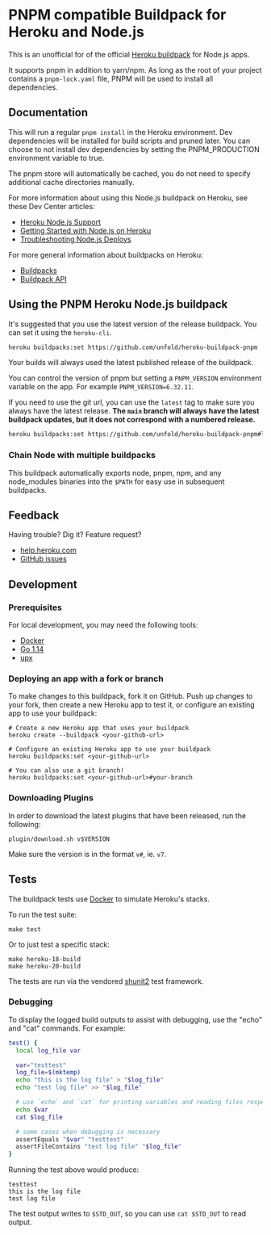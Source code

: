 # PNPM compatible Buildpack for Heroku and Node.js

This is an unofficial for of the official [Heroku buildpack](http://devcenter.heroku.com/articles/buildpacks) for Node.js apps.

It supports pnpm in addition to yarn/npm. As long as the root of your project contains a `pnpm-lock.yaml` file, PNPM will be used to install all dependencies.

## Documentation

This will run a regular `pnpm install` in the Heroku environment. Dev dependencies will be installed for build scripts and pruned later. You can choose to not install dev dependencies by setting the PNPM_PRODUCTION environment variable to true.

The pnpm store will automatically be cached, you do not need to specify additional cache directories manually.

For more information about using this Node.js buildpack on Heroku, see these Dev Center articles:

- [Heroku Node.js Support](https://devcenter.heroku.com/articles/nodejs-support)
- [Getting Started with Node.js on Heroku](https://devcenter.heroku.com/articles/nodejs)
- [Troubleshooting Node.js Deploys](https://devcenter.heroku.com/articles/troubleshooting-node-deploys)

For more general information about buildpacks on Heroku:

- [Buildpacks](https://devcenter.heroku.com/articles/buildpacks)
- [Buildpack API](https://devcenter.heroku.com/articles/buildpack-api)

## Using the PNPM Heroku Node.js buildpack

It's suggested that you use the latest version of the release buildpack. You can set it using the `heroku-cli`.

```sh
heroku buildpacks:set https://github.com/unfold/heroku-buildpack-pnpm
```

Your builds will always used the latest published release of the buildpack.

You can control the version of pnpm but setting a `PNPM_VERSION` environment variable on the app. For example `PNPM_VERSION=6.32.11`.

If you need to use the git url, you can use the `latest` tag to make sure you always have the latest release. **The `main` branch will always have the latest buildpack updates, but it does not correspond with a numbered release.**

```sh
heroku buildpacks:set https://github.com/unfold/heroku-buildpack-pnpm#latest -a my-app
```

### Chain Node with multiple buildpacks

This buildpack automatically exports node, pnpm, npm, and any node_modules binaries
into the `$PATH` for easy use in subsequent buildpacks.

## Feedback

Having trouble? Dig it? Feature request?

- [help.heroku.com](https://help.heroku.com/)
- [GitHub issues](https://github.com/heroku/heroku-buildpack-nodejs/issues)

## Development

### Prerequisites

For local development, you may need the following tools:

- [Docker](https://hub.docker.com/search?type=edition&offering=community)
- [Go 1.14](https://golang.org/doc/install#install)
- [upx](https://upx.github.io/)

### Deploying an app with a fork or branch

To make changes to this buildpack, fork it on GitHub.
Push up changes to your fork, then create a new Heroku app to test it,
or configure an existing app to use your buildpack:

```
# Create a new Heroku app that uses your buildpack
heroku create --buildpack <your-github-url>

# Configure an existing Heroku app to use your buildpack
heroku buildpacks:set <your-github-url>

# You can also use a git branch!
heroku buildpacks:set <your-github-url>#your-branch
```

### Downloading Plugins

In order to download the latest plugins that have been released, run the following:

```
plugin/download.sh v$VERSION
```

Make sure the version is in the format `v#`, ie. `v7`.

## Tests

The buildpack tests use [Docker](https://www.docker.com/) to simulate
Heroku's stacks.

To run the test suite:

```
make test
```

Or to just test a specific stack:

```
make heroku-18-build
make heroku-20-build
```

The tests are run via the vendored
[shunit2](https://github.com/kward/shunit2)
test framework.

### Debugging

To display the logged build outputs to assist with debugging, use the "echo" and "cat" commands. For example:

```sh
test() {
  local log_file var

  var="testtest"
  log_file=$(mktemp)
  echo "this is the log file" > "$log_file"
  echo "test log file" >> "$log_file"

  # use `echo` and `cat` for printing variables and reading files respectively
  echo $var
  cat $log_file

  # some cases when debugging is necessary
  assertEquals "$var" "testtest"
  assertFileContains "test log file" "$log_file"
}
```

Running the test above would produce:

```log
testtest
this is the log file
test log file
```

The test output writes to `$STD_OUT`, so you can use `cat $STD_OUT` to read output.

